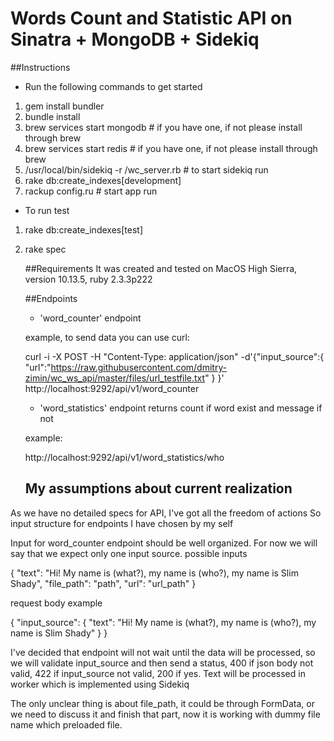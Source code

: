 Words Count and Statistic API on Sinatra + MongoDB + Sidekiq
===========================================================

  ##Instructions

- Run the following commands to get started

1) gem install bundler
2) bundle install
3) brew services start mongodb              # if you have one, if not please install through brew
4) brew services start redis                # if you have one, if not please install through brew
5) /usr/local/bin/sidekiq -r /wc_server.rb  # to start sidekiq run  
6) rake db:create_indexes[development]
7) rackup config.ru                        # start app run 

- To run test
1) rake db:create_indexes[test]
2) rake spec

   ##Requirements
It was created and tested on MacOS High Sierra, version 10.13.5, ruby 2.3.3p222

   ##Endpoints 

   - 'word_counter' endpoint
    
   example, to send data you can use curl:
   
    curl -i -X POST -H "Content-Type: application/json" -d'{"input_source":{ "url":"https://raw.githubusercontent.com/dmitry-zimin/wc_ws_api/master/files/url_testfile.txt" } }' http://localhost:9292/api/v1/word_counter
    
   
   - 'word_statistics' endpoint returns count if word exist and message if not
   
   example:
    
    http://localhost:9292/api/v1/word_statistics/who
  
  
   ## My assumptions about current realization 
   
As we have no detailed specs for API, I've got all the freedom of actions
So input structure for endpoints I have chosen by my self
   
   Input for word_counter endpoint should be well organized.
   For now we will say that we expect only one input source.
   possible inputs
  
   {
     "text": "Hi! My name is (what?), my name is (who?), my name is Slim Shady",
     "file_path": "path",
     "url": "url_path"
   }
  
   request body example
  
   { "input_source": { "text": "Hi! My name is (what?), my name is (who?), my name is Slim Shady" } }
  
   I've decided that endpoint will not wait until the data will be processed,
   so we will validate input_source and then send a status,
   400 if json body not valid, 422 if input_source not valid, 200 if yes.
   Text will be processed in worker which is implemented using Sidekiq
   
   The only unclear thing is about file_path, it could be through FormData, 
   or we need to discuss it and finish that part, now it is working with dummy file name which 
   preloaded file.